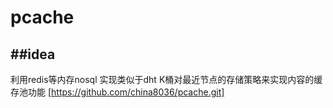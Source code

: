 # pcache

##idea
---
利用redis等内存nosql 实现类似于dht K桶对最近节点的存储策略来实现内容的缓存池功能
[https://github.com/china8036/pcache.git]